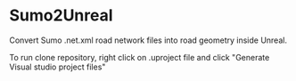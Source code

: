 # Sumo2Unreal
Convert Sumo .net.xml road network files into road geometry inside Unreal.

To run clone repository, right click on .uproject file and click "Generate Visual studio project files"
